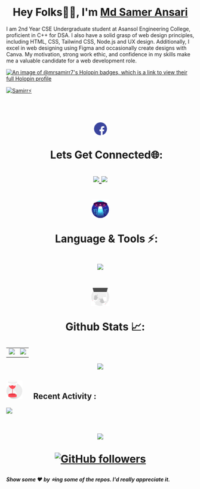 <h1 align="center" >Hey Folks👋🏻, I'm <a href="https://www.linkedin.com/in/mrsamirr/"
target="_blank"> Md Samer Ansari </a></h1>
<p>I am 2nd Year CSE Undergraduate student at Asansol Engineering College, proficient in C++ for DSA. I also have a solid grasp of web design principles, including HTML, CSS, Tailwind CSS, Node.js and UX design. Additionally, I excel in web designing using Figma and occasionally create designs with Canva. My motivation, strong work ethic, and confidence in my skills make me a valuable candidate for a web development role.</p>


[![An image of @mrsamirr7's Holopin badges, which is a link to view their full Holopin profile](https://holopin.me/mrsamirr7)](https://holopin.io/@mrsamirr7)

















<p align="left"> <a href="https://twitter.com/iamsamirr_" target="blank"><img src="https://img.shields.io/twitter/follow/iamsamirr_?logo=twitter&style=for-the-badge&color=008FF5&labelColor=ffffff" height="20px" alt="Samirr⚡" /></a> </p>













   <br>

<h1 align=center>

<img src="https://raw.githubusercontent.com/Suvraneel/Suvraneel/master/res/social.gif" height="35" width= auto>

&nbsp;&nbsp;&nbsp;&nbsp; Lets Get Connected🌐:
<p align="center">
  <a href="https://www.linkedin.com/in/mrsamirr/" target="_blank">
    <img src="https://skillicons.dev/icons?i=linkedin" />
  </a>
   <a href="https://twitter.com/iamsamirr_" target="_blank">
    <img src="https://skillicons.dev/icons?i=twitter" />
    </a>
</p>
<h1 align=center>

<img src="https://raw.githubusercontent.com/Suvraneel/Suvraneel/master/res/ufo.gif" height="50" width= auto>

&nbsp;&nbsp;&nbsp;&nbsp; Language & Tools ⚡: 

<p align="center">
  <a href="https://skillicons.dev">
    <img src="https://skillicons.dev/icons?i=c,cpp,py,java,html,css,tailwindcss,js,nodejs,express,mongodb,postman,git,github,vscode,netlify,figma" />
  </a>
</p>
<h1 align=center>

<img src="https://raw.githubusercontent.com/Suvraneel/Suvraneel/master/res/laptop.gif" height="50" width= auto>

&nbsp;&nbsp;&nbsp;&nbsp;Github Stats 📈:<br></h2>

<table>

<tr>

<td>

<img src="https://github-readme-stats.vercel.app/api?username=mrsamirr&include_all_commits=true&count_private=true&show_icons=true&line_height=20&theme=codeSTACKr&border_radius=20"/>

<td><img src="https://github-readme-stats.vercel.app/api/top-langs?username=mrsamirr&show_icons=true&locale=en&layout=compact&theme=codeSTACKr&border_radius=20" />

</td>

</tr>



</table>

<p align="center">

<img align="center" src="https://github-readme-streak-stats.herokuapp.com?user=Mrsamirr&theme=codeSTACKr&border_radius=20&date_format=j%20M%5B%20Y%5D" />

</p>
<h2 align="left">
<img src="https://raw.githubusercontent.com/Suvraneel/Suvraneel/master/res/hourglass1.gif" height="50" width= auto>
&nbsp;&nbsp;&nbsp;&nbsp;
Recent Activity :
<br></h2>


<img src="https://github-readme-activity-graph.vercel.app/graph?username=mrsamirr&bg_color=000000&line=ffb812&area=true&color=8135fc&hide_border=true&hide_title=true">





<h1 align=center>

<!--START_SECTION:waka-->
  [![](https://visitcount.itsvg.in/api?id=Mrsamirr&label=Stalkers%20%F0%9F%91%80&color=12&icon=0&pretty=true)](https://visitcount.itsvg.in)

[![GitHub followers](https://img.shields.io/github/followers/mrsamirr.svg?style=social&label=Followers🌟)](https://github.com/Mrsamirr?tab=followers)




 ##### Show some ❤️ by ⭐ing some of the repos. I'd really appreciate it.

